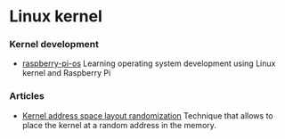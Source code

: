 # Linux kernel

### Kernel development
- [raspberry-pi-os](https://github.com/s-matyukevich/raspberry-pi-os)
	Learning operating system development using Linux kernel and Raspberry Pi

### Articles
- [Kernel address space layout randomization](https://lwn.net/Articles/569635/)
	Technique that allows to place the kernel at a random address in the memory.

